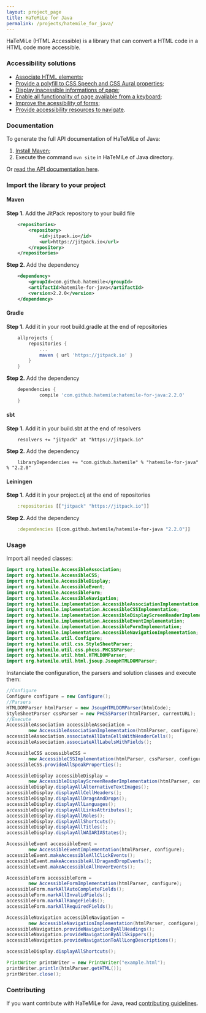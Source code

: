 ```yaml
---
layout: project_page
title: HaTeMiLe for Java
permalink: /projects/hatemile_for_java/
---
```


HaTeMiLe (HTML Accessible) is a library that can convert a HTML code in a HTML code more accessible.

### Accessibility solutions

* [Associate HTML elements](https://github.com/hatemile/hatemile-for-java/wiki/Associate-HTML-elements);
* [Provide a polyfill to CSS Speech and CSS Aural properties](https://github.com/hatemile/hatemile-for-java/wiki/Provide-a-polyfill-to-CSS-Speech-and-CSS-Aural-properties);
* [Display inacessible informations of page](https://github.com/hatemile/hatemile-for-java/wiki/Display-inacessible-informations-of-page);
* [Enable all functionality of page available from a keyboard](https://github.com/hatemile/hatemile-for-java/wiki/Enable-all-functionality-of-page-available-from-a-keyboard);
* [Improve the acessibility of forms](https://github.com/hatemile/hatemile-for-java/wiki/Improve-the-acessibility-of-forms);
* [Provide accessibility resources to navigate](https://github.com/hatemile/hatemile-for-java/wiki/Provide-accessibility-resources-to-navigate).

### Documentation

To generate the full API documentation of HaTeMiLe of Java:

1. [Install Maven](https://maven.apache.org/install.html);
2. Execute the command `mvn site` in HaTeMiLe of Java directory.

Or [read the API documentation here](/projects/hatemile_for_java/documentation/).

### Import the library to your project

#### Maven

**Step 1.** Add the JitPack repository to your build file

```xml
    <repositories>
        <repository>
            <id>jitpack.io</id>
            <url>https://jitpack.io</url>
        </repository>
    </repositories>
```

**Step 2.** Add the dependency

```xml
    <dependency>
        <groupId>com.github.hatemile</groupId>
        <artifactId>hatemile-for-java</artifactId>
        <version>2.2.0</version>
    </dependency>
```

#### Gradle

**Step 1.** Add it in your root build.gradle at the end of repositories

```gradle
    allprojects {
        repositories {
            ...
            maven { url 'https://jitpack.io' }
        }
    }
```

**Step 2.** Add the dependency
```gradle
    dependencies {
            compile 'com.github.hatemile:hatemile-for-java:2.2.0'
    }
```

#### sbt

**Step 1.** Add it in your build.sbt at the end of resolvers

```schala
    resolvers += "jitpack" at "https://jitpack.io"
```

**Step 2.** Add the dependency

```schala
    libraryDependencies += "com.github.hatemile" % "hatemile-for-java" % "2.2.0"
```

#### Leiningen

**Step 1.** Add it in your project.clj at the end of repositories

```clojure
    :repositories [["jitpack" "https://jitpack.io"]]
```

**Step 2.** Add the dependency

```clojure
    :dependencies [[com.github.hatemile/hatemile-for-java "2.2.0"]]
```

### Usage

Import all needed classes:

```java
import org.hatemile.AccessibleAssociation;
import org.hatemile.AccessibleCSS;
import org.hatemile.AccessibleDisplay;
import org.hatemile.AccessibleEvent;
import org.hatemile.AccessibleForm;
import org.hatemile.AccessibleNavigation;
import org.hatemile.implementation.AccessibleAssociationImplementation;
import org.hatemile.implementation.AccessibleCSSImplementation;
import org.hatemile.implementation.AccessibleDisplayScreenReaderImplementation;
import org.hatemile.implementation.AccessibleEventImplementation;
import org.hatemile.implementation.AccessibleFormImplementation;
import org.hatemile.implementation.AccessibleNavigationImplementation;
import org.hatemile.util.Configure;
import org.hatemile.util.css.StyleSheetParser;
import org.hatemile.util.css.phcss.PHCSSParser;
import org.hatemile.util.html.HTMLDOMParser;
import org.hatemile.util.html.jsoup.JsoupHTMLDOMParser;
```

Instanciate the configuration, the parsers and solution classes and execute them:

```java
//Configure
Configure configure = new Configure();
//Parsers
HTMLDOMParser htmlParser = new JsoupHTMLDOMParser(htmlCode);
StyleSheetParser cssParser = new PHCSSParser(htmlParser, currentURL);
//Execute
AccessibleAssociation accessibleAssociation =
        new AccessibleAssociationImplementation(htmlParser, configure);
accessibleAssociation.associateAllDataCellsWithHeaderCells();
accessibleAssociation.associateAllLabelsWithFields();

AccessibleCSS accessibleCSS =
        new AccessibleCSSImplementation(htmlParser, cssParser, configure);
accessibleCSS.provideAllSpeakProperties();

AccessibleDisplay accessibleDisplay =
        new AccessibleDisplayScreenReaderImplementation(htmlParser, configure);
accessibleDisplay.displayAllAlternativeTextImages();
accessibleDisplay.displayAllCellHeaders();
accessibleDisplay.displayAllDragsAndDrops();
accessibleDisplay.displayAllLanguages();
accessibleDisplay.displayAllLinksAttributes();
accessibleDisplay.displayAllRoles();
accessibleDisplay.displayAllShortcuts();
accessibleDisplay.displayAllTitles();
accessibleDisplay.displayAllWAIARIAStates();

AccessibleEvent accessibleEvent =
        new AccessibleEventImplementation(htmlParser, configure);
accessibleEvent.makeAccessibleAllClickEvents();
accessibleEvent.makeAccessibleAllDragandDropEvents();
accessibleEvent.makeAccessibleAllHoverEvents();

AccessibleForm accessibleForm =
        new AccessibleFormImplementation(htmlParser, configure);
accessibleForm.markAllAutoCompleteFields();
accessibleForm.markAllInvalidFields();
accessibleForm.markAllRangeFields();
accessibleForm.markAllRequiredFields();

AccessibleNavigation accessibleNavigation =
        new AccessibleNavigationImplementation(htmlParser, configure);
accessibleNavigation.provideNavigationByAllHeadings();
accessibleNavigation.provideNavigationByAllSkippers();
accessibleNavigation.provideNavigationToAllLongDescriptions();

accessibleDisplay.displayAllShortcuts();
```

```java
PrintWriter printWriter = new PrintWriter("example.html");
printWriter.println(htmlParser.getHTML());
printWriter.close();
```

### Contributing

If you want contribute with HaTeMiLe for Java, read [contributing guidelines](CONTRIBUTING.md).
